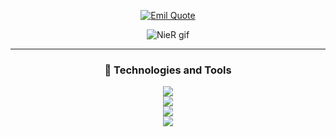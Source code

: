 <div align="center">
  
  <a href="https://git.io/typing-svg"><img src="https://readme-typing-svg.herokuapp.com?font=Fira+Code&repeat=false&size=18&duration=1500&color=B3B3B3&center=true&multiline=true&width=435&lines=There+are+as+many+ways+to+view+the+world;+as+there+are+people+in+it."
    alt="Emil Quote" /></a>

  <p>
    <img src="https://media1.tenor.com/m/onvxtpfwEysAAAAd/brother-nier-nier.gif" alt="NieR gif" />
  </p>

---

### 🧰 Technologies and Tools
<a href="https://wamellow.com" title="Click Me">
      <img src="https://skillicons.dev/icons?i=java" /><br />
      <img src="https://skillicons.dev/icons?i=redis,postgres" /><br />
      <!-- <img src="https://skillicons.dev/icons?i=vscode,idea" /><br /> -->
      <img src="https://skillicons.dev/icons?i=git,gitlab,githubactions" /><br />
      <img src="https://skillicons.dev/icons?i=aws,windows,linux,arch" /><br />
</a>

<!--

    <p>
     <a href="https://github.com/ThiagoGregorutti"> 
      <img src="https://github-readme-stats.vercel.app/api?username=ThiagoGregorutti&show_icons=true&theme=graywhite&bg_color=000000&text_color=ffffff&icon_color=ffffff&title_color=ffffff&border_color=ffffff" alt="Operation Record - ThiagoGregorutti">
     </a>
    </p>
    
<p>
  <img src="https://github-readme-activity-graph.vercel.app/graph?username=ThiagoGregorutti&theme=xcode&bg_color=000000&color=ffffff&line=ffffff&point=ffffff&area=true&hide_border=true" alt="Tactical Support Unit Analysis">
</p> 

-->

</div>
